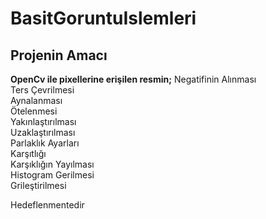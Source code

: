 # BasitGoruntuIslemleri
## Projenin Amacı
**OpenCv ile pixellerine erişilen resmin;**
Negatifinin Alınması <br>
Ters Çevrilmesi <br>
Aynalanması <br>
Ötelenmesi <br>
Yakınlaştırılması <br>
Uzaklaştırılması <br>
Parlaklık Ayarları <br>
Karşıtlığı <br>
Karşıklığın Yayılması <br>
Histogram Gerilmesi <br>
Grileştirilmesi <br>

Hedeflenmentedir
